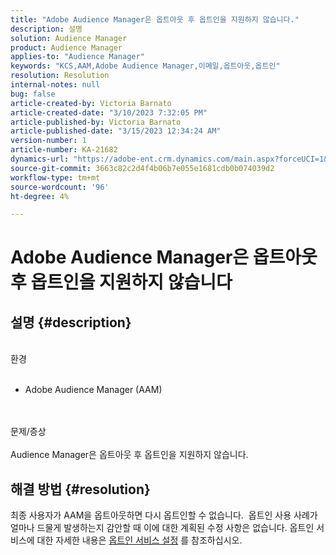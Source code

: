 ```yaml
---
title: "Adobe Audience Manager은 옵트아웃 후 옵트인을 지원하지 않습니다."
description: 설명
solution: Audience Manager
product: Audience Manager
applies-to: "Audience Manager"
keywords: "KCS,AAM,Adobe Audience Manager,이메일,옵트아웃,옵트인"
resolution: Resolution
internal-notes: null
bug: false
article-created-by: Victoria Barnato
article-created-date: "3/10/2023 7:32:05 PM"
article-published-by: Victoria Barnato
article-published-date: "3/15/2023 12:34:24 AM"
version-number: 1
article-number: KA-21682
dynamics-url: "https://adobe-ent.crm.dynamics.com/main.aspx?forceUCI=1&pagetype=entityrecord&etn=knowledgearticle&id=98eb3a3a-7abf-ed11-83ff-6045bd006b3d"
source-git-commit: 3663c82c2d4f4b06b7e055e1681cdb0b074039d2
workflow-type: tm+mt
source-wordcount: '96'
ht-degree: 4%

---
```


# Adobe Audience Manager은 옵트아웃 후 옵트인을 지원하지 않습니다

## 설명 {#description}

<br>환경<br><br>
- Adobe Audience Manager (AAM)

<br><br>문제/증상<br><br>
Audience Manager은 옵트아웃 후 옵트인을 지원하지 않습니다.


## 해결 방법 {#resolution}


최종 사용자가 AAM을 옵트아웃하면 다시 옵트인할 수 없습니다.  옵트인 사용 사례가 얼마나 드물게 발생하는지 감안할 때 이에 대한 계획된 수정 사항은 없습니다. 옵트인 서비스에 대한 자세한 내용은 [옵트인 서비스 설정](https://experienceleague.adobe.com/docs/id-service/using/implementation/opt-in-service/getting-started.html) 를 참조하십시오.
